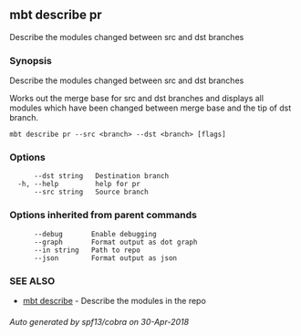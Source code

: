 ## mbt describe pr

Describe the modules changed between src and dst branches

### Synopsis


Describe the modules changed between src and dst branches

Works out the merge base for src and dst branches and
displays all modules which have been changed between merge base and
the tip of dst branch.


```
mbt describe pr --src <branch> --dst <branch> [flags]
```

### Options

```
      --dst string   Destination branch
  -h, --help         help for pr
      --src string   Source branch
```

### Options inherited from parent commands

```
      --debug       Enable debugging
      --graph       Format output as dot graph
      --in string   Path to repo
      --json        Format output as json
```

### SEE ALSO
* [mbt describe](mbt_describe.md)	 - Describe the modules in the repo

###### Auto generated by spf13/cobra on 30-Apr-2018
